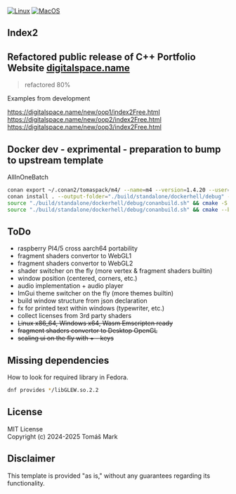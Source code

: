 [![Linux](https://github.com/tomasmark79/index2Free/actions/workflows/linux.yml/badge.svg)](https://github.com/tomasmark79/index2Free/actions/workflows/linux.yml)
[![MacOS](https://github.com/tomasmark79/index2Free/actions/workflows/macos.yml/badge.svg)](https://github.com/tomasmark79/index2Free/actions/workflows/macos.yml)
<!-- [![Windows](https://github.com/tomasmark79/index2Free/actions/workflows/windows.yml/badge.svg)](https://github.com/tomasmark79/index2Free/actions/workflows/windows.yml)   -->

## Index2

## Refactored public release of C++ Portfolio Website [digitalspace.name](https://digitalspace.name/new/index.html)  

>refactored 80%

Examples from development 

https://digitalspace.name/new/oop1/index2Free.html
https://digitalspace.name/new/oop2/index2Free.html
https://digitalspace.name/new/oop3/index2Free.html

## Docker dev - exprimental - preparation to bump to upstream template

AllInOneBatch

```bash
conan export ~/.conan2/tomaspack/m4/ --name=m4 --version=1.4.20 --user=local --channel=stable
conan install . --output-folder="./build/standalone/dockerhell/debug" --deployer=full_deploy --build=missing --settings build_type=Debug
source "./build/standalone/dockerhell/debug/conanbuild.sh" && cmake -S "./standalone" -B "./build/standalone/dockerhell/debug" -DCMAKE_TOOLCHAIN_FILE="/workspace/build/standalone/dockerhell/debug/conan_toolchain.cmake" -DCMAKE_BUILD_TYPE=Debug -DCMAKE_INSTALL_PREFIX="/workspace/build/installation/dockerhell/debug"
source "./build/standalone/dockerhell/debug/conanbuild.sh" && cmake --build "./build/standalone/dockerhell/debug" -j $(nproc)
```

## ToDo
- raspberry PI4/5 cross aarch64 portability
- fragment shaders convertor to WebGL1
- fragment shaders convertor to WebGL2
- shader switcher on the fly (more vertex & fragment shaders builtin)
- window position (centered, corners, etc.)
- audio implementation + audio player
- ImGui theme switcher on the fly (more themes builtin)
- build window structure from json declaration
- fx for printed text within windows (typewriter, etc.)
- collect licenses from 3rd party shaders
- ~~Linux x86_64, Windows x64, Wasm Emscripten ready~~
- ~~fragment shaders convertor to Desktop OpenGL~~
- ~~scaling ui on the fly with + - keys~~

## Missing dependencies

How to look for required library in Fedora.

```bash
dnf provides */libGLEW.so.2.2
```

## License

MIT License  
Copyright (c) 2024-2025 Tomáš Mark

## Disclaimer

This template is provided "as is," without any guarantees regarding its functionality.